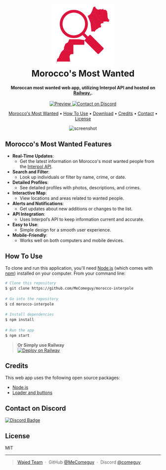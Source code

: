 
<h1 align="center">
  <br>
  <a href="https://morocco-interpole-production.up.railway.app"><img src="https://raw.githubusercontent.com/MeComeguy/morocco-interpole/master/public/logo.png" alt="Markdownify" width="200"></a>
  <br>
  Morocco's Most Wanted
  <br>
</h1>

<h4 align="center">Moroccan most wanted web app, utilizing Interpol API and hosted on <a href="[http://electron.atom.io](https://railway.app)" target="_blank">Railway.</a>.</h4>

<p align="center">
  <a href="https://morocco-interpole-production.up.railway.app">
    <img src="https://img.shields.io/badge/Preview-Morocco's%20Most%20Wanted-blue.svg"
         alt="Preview">
  </a>
  <a href="https://discord.com/users/1119232751678259200">
    <img src="https://img.shields.io/badge/Contact%20on%20Discord-@Comeguy-7289DA.svg"
         alt="Contact on Discord">
  </a>
</p>

</p>

<p align="center">
  <a href="#key-features">Morocco's Most Wanted</a> •
  <a href="#how-to-use">How To Use</a> •
  <a href="#download">Download</a> •
  <a href="#credits">Credits</a> •
  <a href="#contact">Contact</a> •
  <a href="#license">License</a>
</p>

<p align="center">
  <img src="https://cdn.discordapp.com/attachments/1119257753987334205/1263828197443895366/2024-07-1913-55-05-ezgif.com-speed.gif?ex=669ba73b&is=669a55bb&hm=0ebb641c739b8b1eb884e0160052d3472b3300746a81b1abab1a00f77ae7c0e7&" alt="screenshot">
</p>

## Morocco's Most Wanted Features

* **Real-Time Updates**:
  - Get the latest information on Morocco's most wanted people from the [Interpol API](https://interpol.api.bund.dev/).
* **Search and Filter**:
  - Look up individuals or filter by name, crime, or date.
* **Detailed Profiles**:
  - See detailed profiles with photos, descriptions, and crimes.
* **Interactive Map**:
  - View locations and areas related to wanted people.
* **Alerts and Notifications**:
  - Get updates about new additions or changes to the list.
* **API Integration**:
  - Uses Interpol’s API to keep information current and accurate.
* **Easy to Use**:
  - Simple design for a smooth user experience.
* **Mobile-Friendly**:
  - Works well on both computers and mobile devices.

## How To Use

To clone and run this application, you'll need [Node.js](https://nodejs.org/en/download/) (which comes with [npm](http://npmjs.com)) installed on your computer. From your command line:

```bash
# Clone this repository
$ git clone https://github.com/MeComeguy/morocco-interpole

# Go into the repository
$ cd morocco-interpole

# Install dependencies
$ npm install

# Run the app
$ npm start
```

> **Or Simply use Railway**  
> [![Deploy on Railway](https://railway.app/button.svg)](https://railway.app/template/MrYBYS?referralCode=Apo_wQ)

## Credits

This web app uses the following open source packages:

- [Node.js](https://nodejs.org/)
- [Loader and buttons](https://uiverse.io/)

## Contact on Discord


  <a href="https://discord.com/users/1119232751678259200">
    <img src="https://dcbadge.vercel.app/api/shield/1119232751678259200" alt="Discord Badge"/>
  </a>

## License

MIT

---

> [Wajed Team](https://www.wajed.network) &nbsp;&middot;&nbsp;
> GitHub [@MeComeguy]() &nbsp;&middot;&nbsp;
> Discord [@comeguy](https://discord.com/users/1119232751678259200)
